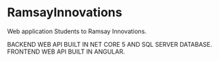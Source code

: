 # RamsayInnovations
Web application Students to Ramsay Innovations.

BACKEND WEB API BUILT IN NET CORE 5 AND SQL SERVER DATABASE.
FRONTEND WEB API BUILT IN ANGULAR.
